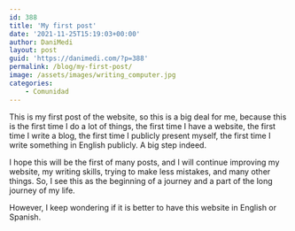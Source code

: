```yaml
---
id: 388
title: 'My first post'
date: '2021-11-25T15:19:03+00:00'
author: DaniMedi
layout: post
guid: 'https://danimedi.com/?p=388'
permalink: /blog/my-first-post/
image: /assets/images/writing_computer.jpg
categories:
    - Comunidad
---
```


This is my first post of the website, so this is a big deal for me, because this is the first time I do a lot of things, the first time I have a website, the first time I write a blog, the first time I publicly present myself, the first time I write something in English publicly. A big step indeed.

I hope this will be the first of many posts, and I will continue improving my website, my writing skills, trying to make less mistakes, and many other things. So, I see this as the beginning of a journey and a part of the long journey of my life.

However, I keep wondering if it is better to have this website in English or Spanish.